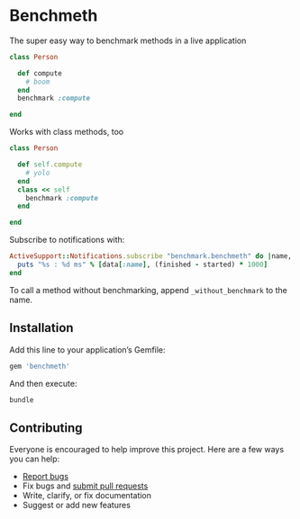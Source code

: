 # Benchmeth

The super easy way to benchmark methods in a live application

```ruby
class Person

  def compute
    # boom
  end
  benchmark :compute

end
```

Works with class methods, too

```ruby
class Person

  def self.compute
    # yolo
  end
  class << self
    benchmark :compute
  end

end
```

Subscribe to notifications with:

```ruby
ActiveSupport::Notifications.subscribe "benchmark.benchmeth" do |name, started, finished, unique_id, data|
  puts "%s : %d ms" % [data[:name], (finished - started) * 1000]
end
```

To call a method without benchmarking, append `_without_benchmark` to the name.

## Installation

Add this line to your application’s Gemfile:

```ruby
gem 'benchmeth'
```

And then execute:

```sh
bundle
```

## Contributing

Everyone is encouraged to help improve this project. Here are a few ways you can help:

- [Report bugs](https://github.com/ankane/benchmeth/issues)
- Fix bugs and [submit pull requests](https://github.com/ankane/benchmeth/pulls)
- Write, clarify, or fix documentation
- Suggest or add new features
